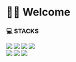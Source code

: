 <h1 align=left>👏🏻 Welcome</h1>

<h3 align=left>💻 STACKS</h3>
<div align=left>
  <img src="https://img.shields.io/badge/java-007396?style=for-the-badge&logo=java&logoColor=white">
  <img src="https://img.shields.io/badge/C-A8B9CC?style=for-the-badge&logo=c&logoColor=white">
  <img src="https://img.shields.io/badge/springboot-6DB33F?style=for-the-badge&logo=springboot&logoColor=white">
  <img src="https://img.shields.io/badge/amazonaws-232F3E?style=for-the-badge&logo=amazonaws&logoColor=white">
  <br>
  <img src="https://img.shields.io/badge/Intellij-000000?style=for-the-badge&logo=Intellij IDEA&logoColor=white">
  <img src="https://img.shields.io/badge/VSCODE-007ACC?style=for-the-badge&logo=Visual Studio Code&logoColor=white">
  <img src="https://img.shields.io/badge/macos-000000?style=for-the-badge&logo=macos&logoColor=white">
  <br>
</div>
